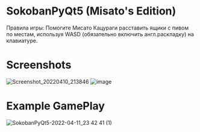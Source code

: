 # SokobanPyQt5 (Misato's Edition)
Правила игры: 
Помогите Мисато Кацураги расставить ящики с пивом по местам, используя WASD (обязательно включить англ.раскладку) на клавиатуре.

# Screenshots
![Screenshot_20220410_213846](https://user-images.githubusercontent.com/79861737/162640848-b0b13f72-3495-4969-be16-6688b4961766.png)
![image](https://user-images.githubusercontent.com/79861737/162710405-a814c121-917b-467f-9d4e-9930e096aaeb.png)

# Example GamePlay
![SokobanPyQt5-2022-04-11_23 42 41 (1)](https://user-images.githubusercontent.com/79861737/162828950-649780f4-c936-4406-aa40-877515936a72.gif)
